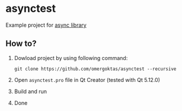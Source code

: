# asynctest

Example project for [async library](https://github.com/omergoktas/async)

## How to?

  1. Dowload project by using following command:
     
         git clone https://github.com/omergoktas/asynctest --recursive
  
  2. Open ```asynctest.pro``` file in Qt Creator (tested with Qt 5.12.0)
  
  3. Build and run
  
  4. Done
